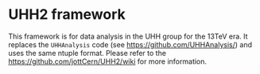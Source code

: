 # UHH2 framework

This framework is for data analysis in the UHH group for the 13TeV era.
It replaces the `UHHAnalysis` code (see https://github.com/UHHAnalysis/) and
uses the same ntuple format. Please refer to the https://github.com/jottCern/UHH2/wiki for more information.
